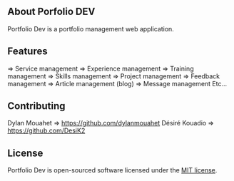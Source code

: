 ## About Porfolio DEV

Portfolio Dev is a portfolio management web application.

## Features

=> Service management
=> Experience management
=> Training management
=> Skills management
=> Project management
=> Feedback management
=> Article management (blog)
=> Message management
Etc...

## Contributing

Dylan Mouahet => https://github.com/dylanmouahet
Désiré Kouadio => https://github.com/DesiK2

## License

Portfolio Dev is open-sourced software licensed under the [MIT license](https://opensource.org/licenses/MIT).
